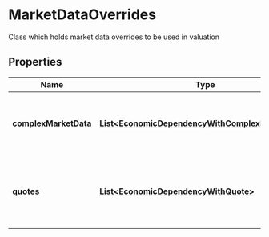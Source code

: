 

# MarketDataOverrides

Class which holds market data overrides to be used in valuation

## Properties

Name | Type | Description | Notes
------------ | ------------- | ------------- | -------------
**complexMarketData** | [**List&lt;EconomicDependencyWithComplexMarketData&gt;**](EconomicDependencyWithComplexMarketData.md) | A list of EconomicDependency paired with quote data satisfying that economic dependency |  [optional]
**quotes** | [**List&lt;EconomicDependencyWithQuote&gt;**](EconomicDependencyWithQuote.md) | A list of EconomicDependency paired with a ComplexMarketData satisfying that economic dependency |  [optional]



